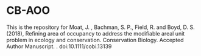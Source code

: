 # CB-AOO
This is the repository for Moat, J. , Bachman, S. P., Field, R. and Boyd, D. S. (2018), Refining area of occupancy to address the modifiable areal unit problem in ecology and conservation. Conservation Biology. Accepted Author Manuscript. . doi:10.1111/cobi.13139
